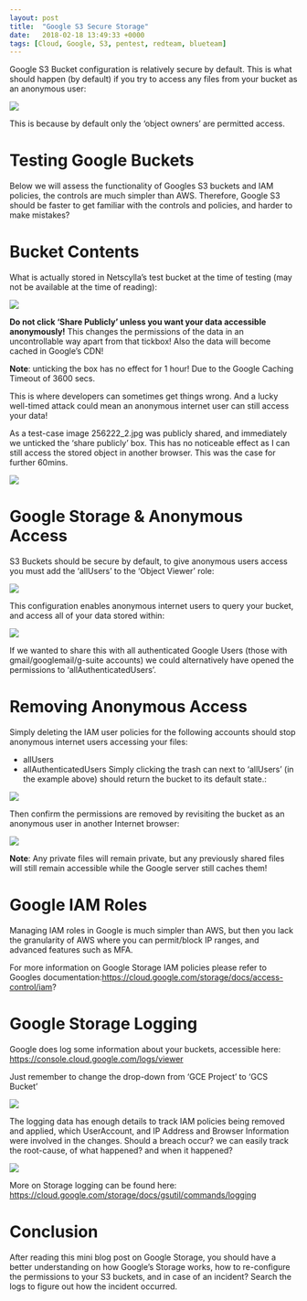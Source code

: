 ```yaml
---
layout: post
title:  "Google S3 Secure Storage"
date:   2018-02-18 13:49:33 +0000
tags: [Cloud, Google, S3, pentest, redteam, blueteam]
---
```

Google S3 Bucket configuration is relatively secure by default. This is what should happen (by default) if you try to access any files from your bucket as an anonymous user:

![](/blog/assets/google_s3.png)

This is because by default only the ‘object owners’ are permitted access.

# Testing Google Buckets
Below we will assess the functionality of Googles S3 buckets and IAM policies, the controls are much simpler than AWS. Therefore, Google S3 should be faster to get familiar with the controls and policies, and harder to make mistakes?

# Bucket Contents
What is actually stored in Netscylla’s test bucket at the time of testing (may not be available at the time of reading):

![](/blog/assets/gcp.png)

**Do not click ‘Share Publicly’ unless you want your data accessible anonymously!** This changes the permissions of the data in an uncontrollable way apart from that tickbox! Also the data will become cached in Google’s CDN!

**Note**: unticking the box has no effect for 1 hour! Due to the Google Caching Timeout of 3600 secs.

This is where developers can sometimes get things wrong. And a lucky well-timed attack could mean an anonymous internet user can still access your data!

As a test-case image 256222_2.jpg was publicly shared, and immediately we unticked the ‘share publicly’ box. This has no noticeable effect as I can still access the stored object in another browser. This was the case for further 60mins.

![](/blog/assets/google_s3_2.png)

# Google Storage & Anonymous Access
S3 Buckets should be secure by default, to give anonymous users access you must add the ‘allUsers’ to the ‘Object Viewer’ role:

![](/blog/assets/google_s3_3.png)

This configuration enables anonymous internet users to query your bucket, and access all of your data stored within:

![](/blog/assets/google_s3_4.png)

If we wanted to share this with all authenticated Google Users (those with gmail/googlemail/g-suite accounts) we could alternatively have opened the permissions to ‘allAuthenticatedUsers’.

# Removing Anonymous Access
Simply deleting the IAM user policies for the following accounts should stop anonymous internet users accessing your files:
* allUsers
* allAuthenticatedUsers
Simply clicking the trash can next to ‘allUsers’ (in the example above) should return the bucket to its default state.:

![](/blog/assets/google_s3_5.png)

Then confirm the permissions are removed by revisiting the bucket as an anonymous user in another Internet browser:

![](/blog/assets/google_s3_6.png)

**Note**: Any private files will remain private, but any previously shared files will still remain accessible while the Google server still caches them!

# Google IAM Roles
Managing IAM roles in Google is much simpler than AWS, but then you lack the granularity of AWS where you can permit/block IP ranges, and advanced features such as MFA.

For more information on Google Storage IAM policies please refer to Googles documentation:https://cloud.google.com/storage/docs/access-control/iam?

# Google Storage Logging
Google does log some information about your buckets, accessible here: https://console.cloud.google.com/logs/viewer

Just remember to change the drop-down from ‘GCE Project’ to ‘GCS Bucket’

![](/blog/assets/gcp_2.png)

The logging data has enough details to track IAM policies being removed and applied, which UserAccount, and IP Address and Browser Information were involved in the changes. Should a breach occur? we can easily track the root-cause, of what happened? and when it happened?

![](/blog/assets/google_s3_7.png)

More on Storage logging can be found here: https://cloud.google.com/storage/docs/gsutil/commands/logging

# Conclusion
After reading this mini blog post on Google Storage, you should have a better understanding on how Google’s Storage works, how to re-configure the permissions to your S3 buckets, and in case of an incident? Search the logs to figure out how the incident occurred.
